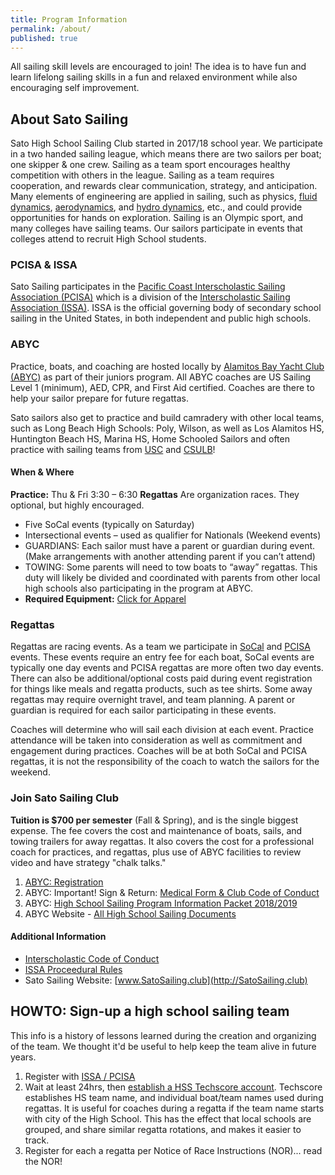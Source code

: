 ```yaml
---
title: Program Information
permalink: /about/
published: true
---
```


All sailing skill levels are encouraged to join! The idea is to have fun and learn lifelong sailing skills in a fun and relaxed environment while also encouraging self improvement.

## About Sato Sailing

Sato High School Sailing Club started in 2017/18 school year. We participate in a two handed sailing league, which means there are two sailors per boat; one skipper & one crew. Sailing as a team sport encourages healthy competition with others in the league. Sailing as a team requires cooperation, and rewards clear communication, strategy, and anticipation. Many elements of engineering are applied in sailing, such as physics, [fluid dynamics](https://phys.org/news/2014-11-explore-unsteady-fluid-dynamics.html), [aerodynamics](http://web.mit.edu/2.972/www/reports/sail_boat/sail_boat.html), and [hydro dynamics](https://www.sciencedirect.com/science/article/pii/S1877705812016232), etc., and could provide opportunities for hands on exploration.  Sailing is an Olympic sport, and many colleges have sailing teams.  Our sailors participate in events that colleges attend to recruit High School students.

### PCISA & ISSA

Sato Sailing participates in the [Pacific Coast Interscholastic Sailing Association (PCISA)](https://pcisa.hssailing.org/) which is a division of the [Interscholastic Sailing Association (ISSA)](https://hssailing.org/about/overview).  ISSA is the official governing body of secondary school sailing in the United States, in both independent and public high schools.  

### ABYC

Practice, boats, and coaching are hosted locally by [Alamitos Bay Yacht Club (ABYC)](https://abyc.org/junior-home) as part of their juniors program.  All ABYC coaches are US Sailing Level 1 (minimum), AED, CPR, and First Aid certified. Coaches are there to help your sailor prepare for future regattas.

Sato sailors also get to practice and build camradery with other local teams, such as Long Beach High Schools:  Poly, Wilson, as well as Los Alamitos HS, Huntington Beach HS, Marina HS, Home Schooled Sailors and often practice with sailing teams from [USC](http://www.uscsailing.org/) and [CSULB](https://sailcsulb.com/)!

#### When & Where

**Practice:** Thu & Fri 3:30 – 6:30
**Regattas** Are organization races. They optional, but highly encouraged.
-   Five SoCal events (typically on Saturday)
-   Intersectional events – used as qualifier for Nationals (Weekend events)
-   GUARDIANS: Each sailor must have a parent or guardian during event.  (Make arrangements with another attending parent if you can’t attend)
-   TOWING: Some parents will need to tow boats to “away” regattas. This duty will likely be divided and coordinated with parents from other local high schools also participating in the program at ABYC.
-   **Required Equipment:**  [Click for Apparel](/apparel/)

### Regattas
Regattas are racing events.  As a team we participate in [SoCal](https://pcisa.hssailing.org/schedule/socal/2017/2018/socal) and [PCISA](https://pcisa.hssailing.org/schedule/2017/2018/pcisa-s) events. These events require an entry fee for each boat, SoCal events are typically one day events and PCISA regattas are more often two day events.  There can also be additional/optional costs paid during event registration for things like  meals and regatta products, such as tee shirts.  Some away regattas may require overnight travel, and team planning. A parent or guardian is required for each sailor participating in these events.

Coaches will determine who will sail each division at each event. Practice attendance will be taken into consideration as well as commitment and engagement during practices. Coaches will be at both SoCal and PCISA regattas, it is not the responsibility of the coach to watch the sailors for the weekend.

### Join Sato Sailing Club

**Tuition is $700 per semester** (Fall & Spring), and is the single biggest expense. The fee covers the cost and maintenance of boats, sails, and towing trailers for away regattas. It also covers the cost for a professional coach for practices, and regattas, plus use of ABYC facilities to review video and have strategy "chalk talks."

1.  [ABYC: Registration](https://abyc.org/high-school-sailing/spring-highschool-sailing-registration)
1.  ABYC: Important! Sign & Return: [Medical Form & Club Code of Conduct](https://d1p4n2439uoafh.cloudfront.net/images/junior/Medical_and_Code_of_Conduct.pdf)
1.  ABYC: [High School Sailing Program Information Packet 2018/2019](https://d1p4n2439uoafh.cloudfront.net/images/junior/High_School_Packet_2017-2018.pdf)
1.  ABYC Website - [All High School Sailing Documents](https://abyc.org/high-school-sailing/documents-links)



#### Additional Information

-   [Interscholastic Code of Conduct](https://abyc.org/images/junior/Code_of_Conduct_for_Interscholastic_Students.pdf)
-   [ISSA Proceedural Rules](http://hssailing.org/documents/procedural_rules17-20-a0917.pdf)
-   Sato Sailing Website:  [www.SatoSailing.club](http://SatoSailing.club)


## HOWTO: Sign-up a high school sailing team

This info is a history of lessons learned during the creation and organizing of the team.  We thought it'd be useful to help keep the team alive in future years.

1. Register with [ISSA / PCISA](https://registration.hssailing.org/)
1. Wait at least 24hrs, then [establish a HSS Techscore account](https://ts.hssailing.org/). Techscore establishes HS team name, and individual boat/team names used during regattas.  It is useful for coaches during a regatta if the team name starts with city of the High School.  This has the effect that local schools are grouped, and share similar regatta rotations, and makes it easier to track.
1.  Register for each a regatta per Notice of Race Instructions (NOR)... read the NOR!
